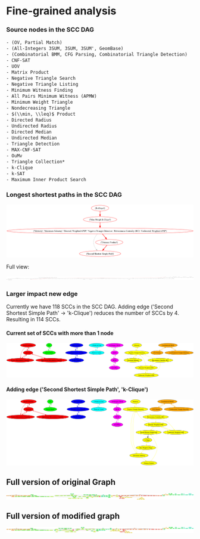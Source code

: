 # Fine-grained analysis

### Source nodes in the SCC DAG
    - (OV, Partial Match)
    - (All-Integers 3SUM, 3SUM, 3SUM', GeomBase)
    - (Combinatorial BMM, CFG Parsing, Combinatorial Triangle Detection)
    - CNF-SAT
    - UOV
    - Matrix Product
    - Negative Triangle Search
    - Negative Triangle Listing
    - Minimum Witness Finding
    - All Pairs Minimum Witness (APMW)
    - Minimum Weight Triangle
    - Nondecreasing Triangle
    - $(\\min, \\leq)$ Product
    - Directed Radius
    - Undirected Radius
    - Directed Median
    - Undirected Median
    - Triangle Detection
    - MAX-CNF-SAT
    - OuMv
    - Triangle Collection*
    - k-Clique
    - k-SAT
    - Maximum Inner Product Search

### Longest shortest paths in the SCC DAG

![](scc_dag_longest_path_only.png)

Full view:

![](scc_dag_longest_path.png)

### Larger impact new edge

Currently we have 118 SCCs in the SCC DAG. 
Adding edge ('Second Shortest Simple Path' -> 'k-Clique') reduces the number of SCCs by 4. 
Resulting in 114 SCCs.

#### Current set of SCCs with more than 1 node

![](larger_sccs_combined.png)


#### Adding edge ('Second Shortest Simple Path', 'k-Clique')

![](larger_sccs_combined_with_new_edge.png)


## Full version of original Graph 

![](original_graph.png)

## Full version of modified graph

![](modified_graph.png)
